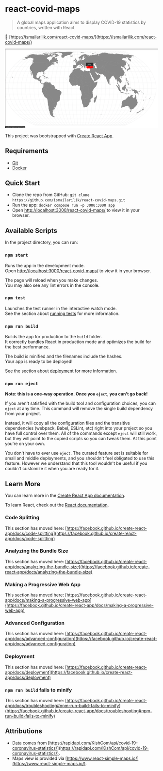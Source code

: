 # react-covid-maps

> A global maps application aims to display COVID-19 statistics by countries, written with React

:link: [https://ismailarilik.com/react-covid-maps/](https://ismailarilik.com/react-covid-maps/)

![Screenshot](https://github.com/ismailarilik/react-covid-maps/blob/main/screenshot.png?raw=true)

This project was bootstrapped with [Create React App](https://github.com/facebook/create-react-app).

## Requirements

- [Git](https://git-scm.com/downloads)
- [Docker](https://www.docker.com/products/docker-desktop/)

## Quick Start

- Clone the repo from GitHub: `git clone https://github.com/ismailarilik/react-covid-maps.git`
- Run the app: `docker compose run -p 3000:3000 app`
- Open [http://localhost:3000/react-covid-maps/](http://localhost:3000/react-covid-maps/) to view it in your browser.

## Available Scripts

In the project directory, you can run:

### `npm start`

Runs the app in the development mode.\
Open [http://localhost:3000/react-covid-maps/](http://localhost:3000/react-covid-maps/) to view it in your browser.

The page will reload when you make changes.\
You may also see any lint errors in the console.

### `npm test`

Launches the test runner in the interactive watch mode.\
See the section about [running tests](https://facebook.github.io/create-react-app/docs/running-tests) for more information.

### `npm run build`

Builds the app for production to the `build` folder.\
It correctly bundles React in production mode and optimizes the build for the best performance.

The build is minified and the filenames include the hashes.\
Your app is ready to be deployed!

See the section about [deployment](https://facebook.github.io/create-react-app/docs/deployment) for more information.

### `npm run eject`

**Note: this is a one-way operation. Once you `eject`, you can't go back!**

If you aren't satisfied with the build tool and configuration choices, you can `eject` at any time. This command will remove the single build dependency from your project.

Instead, it will copy all the configuration files and the transitive dependencies (webpack, Babel, ESLint, etc) right into your project so you have full control over them. All of the commands except `eject` will still work, but they will point to the copied scripts so you can tweak them. At this point you're on your own.

You don't have to ever use `eject`. The curated feature set is suitable for small and middle deployments, and you shouldn't feel obligated to use this feature. However we understand that this tool wouldn't be useful if you couldn't customize it when you are ready for it.

## Learn More

You can learn more in the [Create React App documentation](https://facebook.github.io/create-react-app/docs/getting-started).

To learn React, check out the [React documentation](https://reactjs.org/).

### Code Splitting

This section has moved here: [https://facebook.github.io/create-react-app/docs/code-splitting](https://facebook.github.io/create-react-app/docs/code-splitting)

### Analyzing the Bundle Size

This section has moved here: [https://facebook.github.io/create-react-app/docs/analyzing-the-bundle-size](https://facebook.github.io/create-react-app/docs/analyzing-the-bundle-size)

### Making a Progressive Web App

This section has moved here: [https://facebook.github.io/create-react-app/docs/making-a-progressive-web-app](https://facebook.github.io/create-react-app/docs/making-a-progressive-web-app)

### Advanced Configuration

This section has moved here: [https://facebook.github.io/create-react-app/docs/advanced-configuration](https://facebook.github.io/create-react-app/docs/advanced-configuration)

### Deployment

This section has moved here: [https://facebook.github.io/create-react-app/docs/deployment](https://facebook.github.io/create-react-app/docs/deployment)

### `npm run build` fails to minify

This section has moved here: [https://facebook.github.io/create-react-app/docs/troubleshooting#npm-run-build-fails-to-minify](https://facebook.github.io/create-react-app/docs/troubleshooting#npm-run-build-fails-to-minify)

## Attributions

- Data comes from [https://rapidapi.com/KishCom/api/covid-19-coronavirus-statistics/](https://rapidapi.com/KishCom/api/covid-19-coronavirus-statistics/).
- Maps view is provided via [https://www.react-simple-maps.io/](https://www.react-simple-maps.io/).
